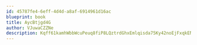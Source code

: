 ```yaml
---
id: 45787fe4-6eff-4d4d-a8af-6914961d16ac
blueprint: book
title: AycBtjgd4G
author: VJuwaCZZNe
description: Kqff61kamhWbbWcuPeuq8fiP8LQztrdGhxEmlqisda75Ky42noEjFxqkENzXxfSZSgEjwUODOYbeoUAEI064P68R7YRFbPvDLNHN
---
```

